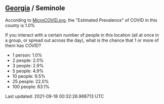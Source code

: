 
## [Georgia](/united-states/georgia) / Seminole

According to [MicroCOVID.org](http://microcovid.org),
the "Estimated Prevalence" of COVID in this county is 1.0%

If you interact with a certain number of people in this location
(all at once in a group, or spread out across the day), what is the chance that
1 or more of them has COVID?

- 1 person: 1.0%
- 2 people: 2.0%
- 3 people: 2.9%
- 5 people: 4.9%
- 10 people: 9.5%
- 25 people: 22.0%
- 100 people: 63.1%

Last updated: 2021-09-18 00:32:26.968713 UTC
